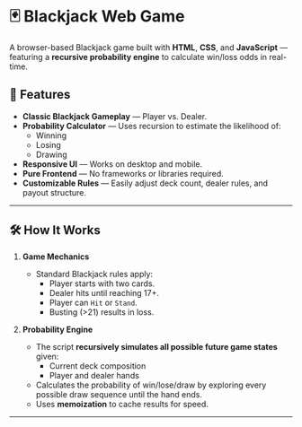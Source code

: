 # 🃏 Blackjack Web Game

A browser-based Blackjack game built with **HTML**, **CSS**, and **JavaScript** — featuring a **recursive probability engine** to calculate win/loss odds in real-time.

## 🎯 Features

- **Classic Blackjack Gameplay** — Player vs. Dealer.
- **Probability Calculator** — Uses recursion to estimate the likelihood of:
  - Winning
  - Losing
  - Drawing
- **Responsive UI** — Works on desktop and mobile.
- **Pure Frontend** — No frameworks or libraries required.
- **Customizable Rules** — Easily adjust deck count, dealer rules, and payout structure.

---

## 🛠️ How It Works

1. **Game Mechanics**
   - Standard Blackjack rules apply:
     - Player starts with two cards.
     - Dealer hits until reaching 17+.
     - Player can `Hit` or `Stand`.
     - Busting (>21) results in loss.
   
2. **Probability Engine**
   - The script **recursively simulates all possible future game states** given:
     - Current deck composition
     - Player and dealer hands
   - Calculates the probability of win/lose/draw by exploring every possible draw sequence until the hand ends.
   - Uses **memoization** to cache results for speed.

---

